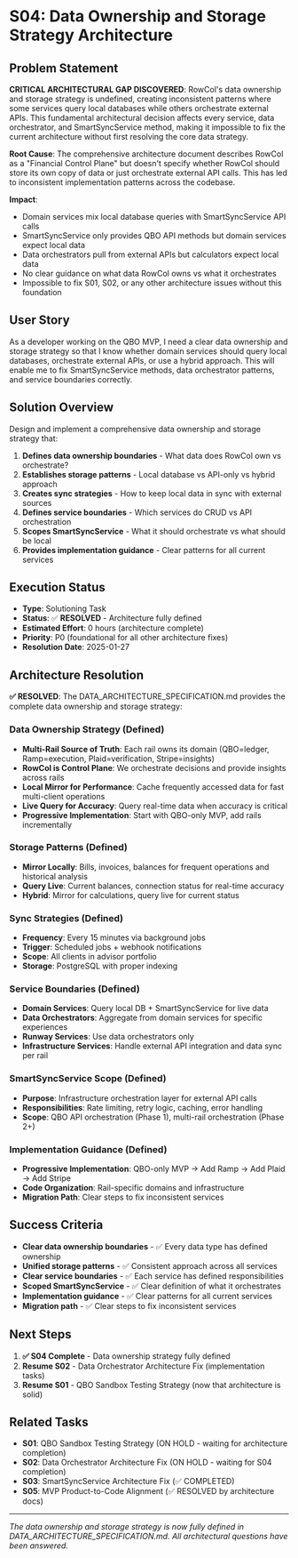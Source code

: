 # S04: Data Ownership and Storage Strategy Architecture

## Problem Statement
**CRITICAL ARCHITECTURAL GAP DISCOVERED**: RowCol's data ownership and storage strategy is undefined, creating inconsistent patterns where some services query local databases while others orchestrate external APIs. This fundamental architectural decision affects every service, data orchestrator, and SmartSyncService method, making it impossible to fix the current architecture without first resolving the core data strategy.

**Root Cause**: The comprehensive architecture document describes RowCol as a "Financial Control Plane" but doesn't specify whether RowCol should store its own copy of data or just orchestrate external API calls. This has led to inconsistent implementation patterns across the codebase.

**Impact**: 
- Domain services mix local database queries with SmartSyncService API calls
- SmartSyncService only provides QBO API methods but domain services expect local data
- Data orchestrators pull from external APIs but calculators expect local data
- No clear guidance on what data RowCol owns vs what it orchestrates
- Impossible to fix S01, S02, or any other architecture issues without this foundation

## User Story
As a developer working on the QBO MVP, I need a clear data ownership and storage strategy so that I know whether domain services should query local databases, orchestrate external APIs, or use a hybrid approach. This will enable me to fix SmartSyncService methods, data orchestrator patterns, and service boundaries correctly.

## Solution Overview
Design and implement a comprehensive data ownership and storage strategy that:
1. **Defines data ownership boundaries** - What data does RowCol own vs orchestrate?
2. **Establishes storage patterns** - Local database vs API-only vs hybrid approach
3. **Creates sync strategies** - How to keep local data in sync with external sources
4. **Defines service boundaries** - Which services do CRUD vs API orchestration
5. **Scopes SmartSyncService** - What it should orchestrate vs what should be local
6. **Provides implementation guidance** - Clear patterns for all current services

## Execution Status
- **Type**: Solutioning Task
- **Status**: ✅ **RESOLVED** - Architecture fully defined
- **Estimated Effort**: 0 hours (architecture complete)
- **Priority**: P0 (foundational for all other architecture fixes)
- **Resolution Date**: 2025-01-27

## Architecture Resolution
**✅ RESOLVED**: The DATA_ARCHITECTURE_SPECIFICATION.md provides the complete data ownership and storage strategy:

### **Data Ownership Strategy (Defined)**
- **Multi-Rail Source of Truth**: Each rail owns its domain (QBO=ledger, Ramp=execution, Plaid=verification, Stripe=insights)
- **RowCol is Control Plane**: We orchestrate decisions and provide insights across rails
- **Local Mirror for Performance**: Cache frequently accessed data for fast multi-client operations
- **Live Query for Accuracy**: Query real-time data when accuracy is critical
- **Progressive Implementation**: Start with QBO-only MVP, add rails incrementally

### **Storage Patterns (Defined)**
- **Mirror Locally**: Bills, invoices, balances for frequent operations and historical analysis
- **Query Live**: Current balances, connection status for real-time accuracy
- **Hybrid**: Mirror for calculations, query live for current status

### **Sync Strategies (Defined)**
- **Frequency**: Every 15 minutes via background jobs
- **Trigger**: Scheduled jobs + webhook notifications
- **Scope**: All clients in advisor portfolio
- **Storage**: PostgreSQL with proper indexing

### **Service Boundaries (Defined)**
- **Domain Services**: Query local DB + SmartSyncService for live data
- **Data Orchestrators**: Aggregate from domain services for specific experiences
- **Runway Services**: Use data orchestrators only
- **Infrastructure Services**: Handle external API integration and data sync per rail

### **SmartSyncService Scope (Defined)**
- **Purpose**: Infrastructure orchestration layer for external API calls
- **Responsibilities**: Rate limiting, retry logic, caching, error handling
- **Scope**: QBO API orchestration (Phase 1), multi-rail orchestration (Phase 2+)

### **Implementation Guidance (Defined)**
- **Progressive Implementation**: QBO-only MVP → Add Ramp → Add Plaid → Add Stripe
- **Code Organization**: Rail-specific domains and infrastructure
- **Migration Path**: Clear steps to fix inconsistent services

## Success Criteria
- **Clear data ownership boundaries** - ✅ Every data type has defined ownership
- **Unified storage patterns** - ✅ Consistent approach across all services
- **Clear service boundaries** - ✅ Each service has defined responsibilities
- **Scoped SmartSyncService** - ✅ Clear definition of what it orchestrates
- **Implementation guidance** - ✅ Clear patterns for all current services
- **Migration path** - ✅ Clear steps to fix inconsistent services

## Next Steps
1. **✅ S04 Complete** - Data ownership strategy fully defined
2. **Resume S02** - Data Orchestrator Architecture Fix (implementation tasks)
3. **Resume S01** - QBO Sandbox Testing Strategy (now that architecture is solid)

## Related Tasks
- **S01**: QBO Sandbox Testing Strategy (ON HOLD - waiting for architecture completion)
- **S02**: Data Orchestrator Architecture Fix (ON HOLD - waiting for S04 completion)
- **S03**: SmartSyncService Architecture Fix (✅ COMPLETED)
- **S05**: MVP Product-to-Code Alignment (✅ RESOLVED by architecture docs)

---

*The data ownership and storage strategy is now fully defined in DATA_ARCHITECTURE_SPECIFICATION.md. All architectural questions have been answered.*